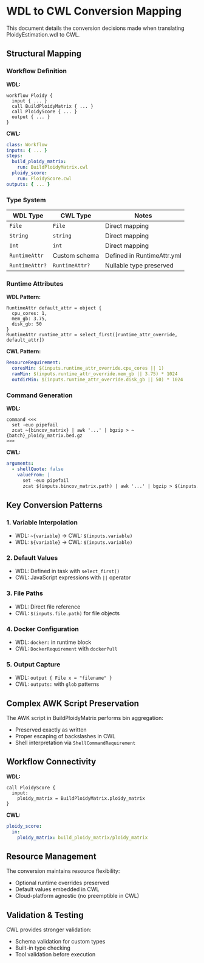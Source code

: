 # WDL to CWL Conversion Mapping

This document details the conversion decisions made when translating PloidyEstimation.wdl to CWL.

## Structural Mapping

### Workflow Definition

**WDL:**
```wdl
workflow Ploidy {
  input { ... }
  call BuildPloidyMatrix { ... }
  call PloidyScore { ... }
  output { ... }
}
```

**CWL:**
```yaml
class: Workflow
inputs: { ... }
steps:
  build_ploidy_matrix:
    run: BuildPloidyMatrix.cwl
  ploidy_score:
    run: PloidyScore.cwl
outputs: { ... }
```

### Type System

| WDL Type | CWL Type | Notes |
|----------|----------|-------|
| `File` | `File` | Direct mapping |
| `String` | `string` | Direct mapping |
| `Int` | `int` | Direct mapping |
| `RuntimeAttr` | Custom schema | Defined in RuntimeAttr.yml |
| `RuntimeAttr?` | `RuntimeAttr?` | Nullable type preserved |

### Runtime Attributes

**WDL Pattern:**
```wdl
RuntimeAttr default_attr = object {
  cpu_cores: 1,
  mem_gb: 3.75,
  disk_gb: 50
}
RuntimeAttr runtime_attr = select_first([runtime_attr_override, default_attr])
```

**CWL Pattern:**
```yaml
ResourceRequirement:
  coresMin: $(inputs.runtime_attr_override.cpu_cores || 1)
  ramMin: $(inputs.runtime_attr_override.mem_gb || 3.75) * 1024
  outdirMin: $(inputs.runtime_attr_override.disk_gb || 50) * 1024
```

### Command Generation

**WDL:**
```wdl
command <<<
  set -euo pipefail
  zcat ~{bincov_matrix} | awk '...' | bgzip > ~{batch}_ploidy_matrix.bed.gz
>>>
```

**CWL:**
```yaml
arguments:
  - shellQuote: false
    valueFrom: |
      set -euo pipefail
      zcat $(inputs.bincov_matrix.path) | awk '...' | bgzip > $(inputs.batch)_ploidy_matrix.bed.gz
```

## Key Conversion Patterns

### 1. Variable Interpolation
- WDL: `~{variable}` → CWL: `$(inputs.variable)`
- WDL: `${variable}` → CWL: `$(inputs.variable)`

### 2. Default Values
- WDL: Defined in task with `select_first()`
- CWL: JavaScript expressions with `||` operator

### 3. File Paths
- WDL: Direct file reference
- CWL: `$(inputs.file.path)` for file objects

### 4. Docker Configuration
- WDL: `docker:` in runtime block
- CWL: `DockerRequirement` with `dockerPull`

### 5. Output Capture
- WDL: `output { File x = "filename" }`
- CWL: `outputs:` with `glob` patterns

## Complex AWK Script Preservation

The AWK script in BuildPloidyMatrix performs bin aggregation:
- Preserved exactly as written
- Proper escaping of backslashes in CWL
- Shell interpretation via `ShellCommandRequirement`

## Workflow Connectivity

**WDL:**
```wdl
call PloidyScore {
  input:
    ploidy_matrix = BuildPloidyMatrix.ploidy_matrix
}
```

**CWL:**
```yaml
ploidy_score:
  in:
    ploidy_matrix: build_ploidy_matrix/ploidy_matrix
```

## Resource Management

The conversion maintains resource flexibility:
- Optional runtime overrides preserved
- Default values embedded in CWL
- Cloud-platform agnostic (no preemptible in CWL)

## Validation & Testing

CWL provides stronger validation:
- Schema validation for custom types
- Built-in type checking
- Tool validation before execution